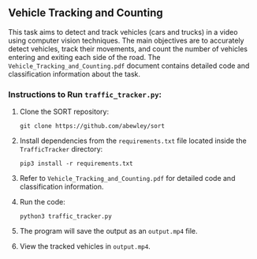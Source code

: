 
## Vehicle Tracking and Counting

This task aims to detect and track vehicles (cars and trucks) in a video using computer vision techniques. The main objectives are to accurately detect vehicles, track their movements, and count the number of vehicles entering and exiting each side of the road.
The `Vehicle_Tracking_and_Counting.pdf` document contains detailed code and classification information about the task.


### Instructions to Run `traffic_tracker.py`:

1. Clone the SORT repository:
   ```
   git clone https://github.com/abewley/sort
   ```

2. Install dependencies from the `requirements.txt` file located inside the `TrafficTracker` directory:
   ```
   pip3 install -r requirements.txt
   ```

3. Refer to `Vehicle_Tracking_and_Counting.pdf` for detailed code and classification information.

4. Run the code:
   ```
   python3 traffic_tracker.py
   ```

5. The program will save the output as an `output.mp4` file.

6. View the tracked vehicles in `output.mp4`.



